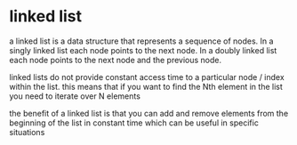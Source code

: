 # linked list

a linked list is a data structure that represents a sequence of nodes. In a singly linked list each node points to the next node. In a doubly linked list each node points to the next node and the previous node.

linked lists do not provide constant access time to a particular node / index within the list. this means that if you want to find the Nth element in the list you need to iterate over N elements 

the benefit of a linked list is that you can add and remove elements from the beginning of the list in constant time which can be useful in specific situations